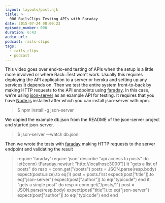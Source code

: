 ```yaml
---
layout: layouts/post.njk
title: >
  006 RailsClips Testing APIs with Faraday
date: 2015-07-24 08:00:23
episode_number: 006
duration: 6:43
audio_url:
podcast: rails-clips
tags:
  - rails_clips
  - podcast
---
```


This video goes over end-to-end testing of APIs when the setup is a little more involved or where Rack::Test won't work. Usually this requires deploying the API application to a server or heroku and setting up any services it depends on. Then we test the entire system front-to-back by making HTTP requests to the API endpoints using [faraday](https://github.com/lostisland/faraday). In this case, we're using [json-server](https://github.com/typicode/json-server)&nbsp;as an example API for testing. It requires that you have [Node.js](https://nodejs.org/) installed after which you can install json-server with npm.

> \$ npm install -g json-server

We copied the example db.json from the README of the json-server project and started json-server.

> \$ json-server --watch db.json

Then we wrote the tests with [faraday](https://github.com/lostisland/faraday) making HTTP requests to the server endpoint and validating the result

> require 'faraday' require 'json' describe "api access to posts" do let(:conn) {Faraday.new(url: "http://localhost:3000")} it "gets a list of posts" do resp = conn.get("/posts") posts = JSON.parse(resp.body) expect(posts.size).to eq(1) post = posts.first expect(post["title"]).to eq("json-server") expect(post["author"]).to eq("typicode") end it "gets a single post" do resp = conn.get("/posts/1") post = JSON.parse(resp.body) expect(post["title"]).to eq("json-server") expect(post["author"]).to eq("typicode") end end
